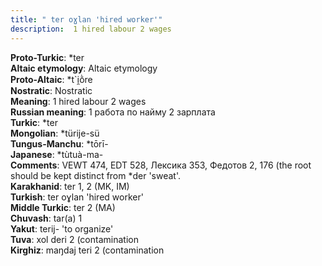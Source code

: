 ```yaml
---
title: " ter oɣlan 'hired worker'"
description:  1 hired labour 2 wages
---
```


<strong>Proto-Turkic</strong>:  *ter<br>
<strong>Altaic etymology</strong>:  Altaic etymology<br>
<strong> Proto-Altaic</strong>:  *t`i̯ṑre<br>
<strong>Nostratic</strong>:  Nostratic<br>
<strong>Meaning</strong>:  1 hired labour 2 wages<br>
<strong>Russian meaning</strong>:  1 работа по найму 2 зарплата<br>
<strong>Turkic</strong>:  *ter<br>
<strong>Mongolian</strong>:  *türije-sü<br>
<strong>Tungus-Manchu</strong>:  *tōrī-<br>
<strong>Japanese</strong>:  *tùtuà-ma-<br>
<strong>Comments</strong>:  VEWT 474, EDT 528, Лексика 353, Федотов 2, 176 (the root should be kept distinct from *der 'sweat'.<br>
<strong>Karakhanid</strong>:  ter 1, 2 (MK, IM)<br>
<strong>Turkish</strong>:  ter oɣlan 'hired worker'<br>
<strong>Middle Turkic</strong>:  ter 2 (MA)<br>
<strong>Chuvash</strong>:  tar(a) 1<br>
<strong>Yakut</strong>:  terij- 'to organize'<br>
<strong>Tuva</strong>:  xol deri 2 (contamination<br>
<strong>Kirghiz</strong>:  maŋdaj teri 2 (contamination<br>



